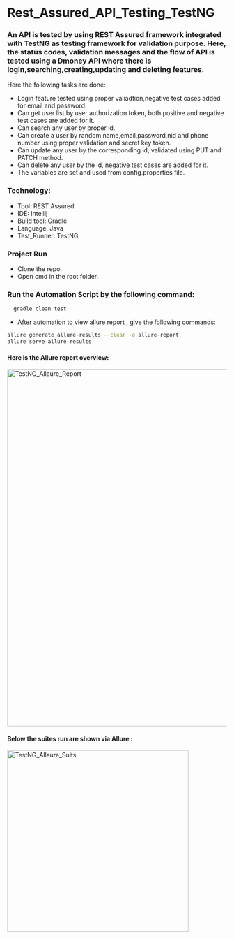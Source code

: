 
# Rest_Assured_API_Testing_TestNG

### An API is tested by using REST Assured framework integrated with TestNG as testing framework for validation purpose. Here, the status codes, validation messages and the flow of API is tested using a Dmoney API where there is login,searching,creating,updating and deleting features.

Here the following tasks are done:

* Login feature tested using proper valiadtion,negative test cases added for email and password.
* Can get user list by user authorization token, both positive and negative test cases are added for it.
* Can search any user by proper id.
* Can create a user by random name,email,password,nid and phone number using proper validation and secret key token.
* Can update any user by the corresponding id, validated using PUT and PATCH method.
* Can delete any user by the id, negative test cases are added for it.
* The variables are set and used from config.properties file.

### Technology:

* Tool: REST Assured
* IDE: Intellij
* Build tool: Gradle
* Language: Java
* Test_Runner: TestNG

### Project Run

* Clone the repo.
* Open cmd in the root folder.


### Run the Automation Script by the following command:

```bash
  gradle clean test 
```

* After automation to view allure report , give the following commands:

```bash
allure generate allure-results --clean -o allure-report
allure serve allure-results
```
#### Here is the Allure report overview:

<img width="818" alt="TestNG_Allaure_Report" src="https://user-images.githubusercontent.com/59090637/200366651-60fe1a41-3ad3-46a2-b2ad-8a9fce6f9a99.PNG">

#### Below the suites run are shown via Allure :

<img width="416" alt="TestNG_Allaure_Suits" src="https://user-images.githubusercontent.com/59090637/200366707-275a24f7-9b14-431b-9b44-01a6d3266142.PNG">
